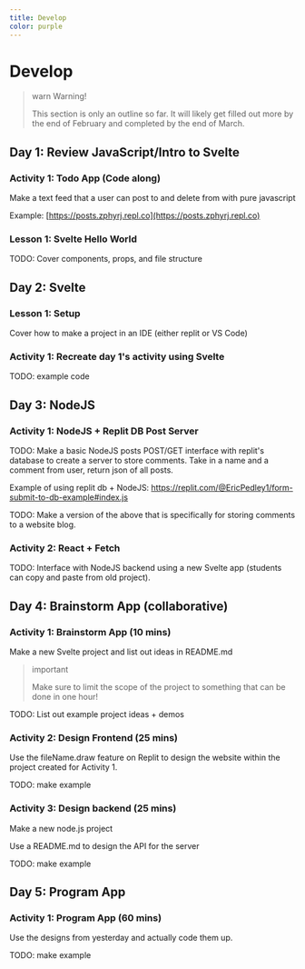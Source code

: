 ```yaml
---
title: Develop
color: purple
---
```


# Develop

> warn Warning!
>
> This section is only an outline so far. It will likely get filled out more by the end of February and completed by the end of March.

## Day 1: Review JavaScript/Intro to Svelte

### Activity 1: Todo App (Code along)

Make a text feed that a user can post to and delete from with pure javascript

Example: [https://posts.zphyrj.repl.co](https://posts.zphyrj.repl.co)

### Lesson 1: Svelte Hello World

TODO: Cover components, props, and file structure

## Day 2: Svelte

### Lesson 1: Setup

Cover how to make a project in an IDE (either replit or VS Code)

### Activity 1: Recreate day 1's activity using Svelte

TODO: example code

## Day 3: NodeJS

### Activity 1: NodeJS + Replit DB Post Server

TODO: Make a basic NodeJS posts POST/GET interface with replit's database to create a server to store comments. Take in a name and a comment from user, return json of all posts.

Example of using replit db + NodeJS:
https://replit.com/@EricPedley1/form-submit-to-db-example#index.js

TODO: Make a version of the above that is specifically for storing comments to a website blog.

### Activity 2: React + Fetch

TODO: Interface with NodeJS backend using a new Svelte app (students can copy and paste from old project).

## Day 4: Brainstorm App (collaborative)

### Activity 1: Brainstorm App (10 mins)

Make a new Svelte project and list out ideas in README.md

> important
>
> Make sure to limit the scope of the project to something that can be done in one hour!

TODO: List out example project ideas + demos

### Activity 2: Design Frontend (25 mins)

Use the fileName.draw feature on Replit to design the website within the project created for Activity 1.

TODO: make example

### Activity 3: Design backend (25 mins)

Make a new node.js project

Use a README.md to design the API for the server

TODO: make example

## Day 5: Program App

### Activity 1: Program App (60 mins)

Use the designs from yesterday and actually code them up.

TODO: make example

